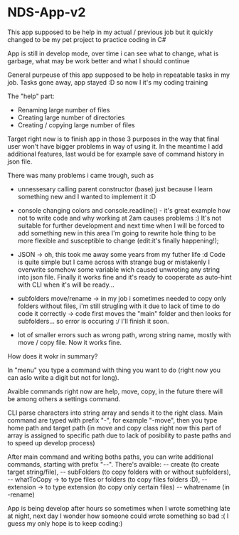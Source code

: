 # NDS-App-v2

This app supposed to be help in my actual / previous job but it quickly changed to be my pet project to practice coding in C#

App is still in develop mode, over time i can see what to change, what is garbage, what may be work better and what I should continue

General purpeuse of this app supposed to be help in repeatable tasks in my job. Tasks gone away, app stayed :D so now I it's my coding training

The "help" part:
- Renaming large number of files
- Creating large number of directories
- Creating / copying large number of files

Target right now is to finish app in those 3 purposes in the way that final user won't have bigger problems in way of using it. In the meantime I add additional features, last would be for example save of command history in json file.

There was many problems i came trough, such as 

- unnessesary calling parent constructor (base) just because I learn something new and I wanted to implement it :D

- console changing colors and console.readline() - it's great example how not to write code and why working at 2am causes problems :) It's not suitable for further development and next time when I will be forced to add something new in this area I'm going to rewrite hole thing to be more flexible and susceptible to change (edit:it's finally happening!);

- JSON -> oh, this took me away some years from my futher life :d 
Code is quite simple but I came across with strange bug or mistakenly I overwrite somehow some variable wich caused unwroting any string into json file. Finally it works fine and it's ready to cooperate as auto-hint with CLI when it's will be ready...

- subfolders  move/rename -> in my job i sometimes needed to copy only folders without files, i'm still strugling with it due to lack of time to do code it correctly -> code first moves the "main" folder and then looks for subfolders... so error is occuring :/ I'll finish it soon.

- lot of smaller errors such as wrong path, wrong string name, mostly with move / copy file. Now it works fine.

How does it wokr in summary? 

In "menu" you type a command with thing you want to do (right now you can aslo write a digit but not for long).

Avaible commands right now are help, move, copy, in the future there will be among others a settings command.

CLI parse characters into string array and sends it to the right class.
Main command are typed with prefix "-",  for example "-move", then you type home path and target path (in move and copy class right now this part of array is assigned to specific path due to lack of posibility to paste paths and to speed up develop process)

After main command and writing boths paths, you can write additional commands, starting with prefix "--". 
There's avaible:
-- create (to create target string/file),
-- subFolders (to copy folders with or without subfolders),
-- whatToCopy -> to type files or folders (to copy files folders :D),
-- extension -> to type extension (to copy only certain files)
-- whatrename (in -rename)

App is being develop after hours so sometimes when I wrote something late at night, next day I wonder how someone could wrote something so bad :(
I guess my only hope is to keep coding:)
